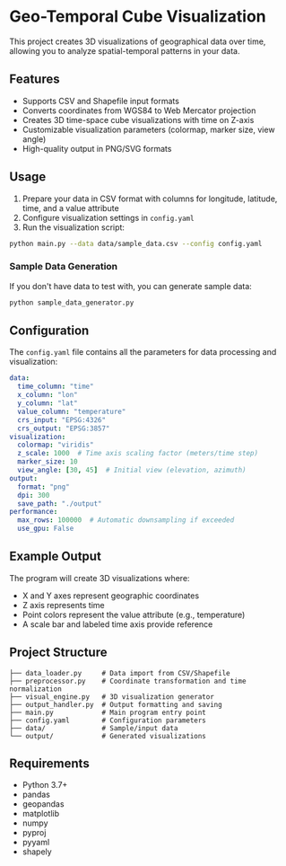 # Geo-Temporal Cube Visualization

This project creates 3D visualizations of geographical data over time, allowing you to analyze spatial-temporal patterns in your data.

## Features

- Supports CSV and Shapefile input formats
- Converts coordinates from WGS84 to Web Mercator projection
- Creates 3D time-space cube visualizations with time on Z-axis
- Customizable visualization parameters (colormap, marker size, view angle)
- High-quality output in PNG/SVG formats


## Usage

1. Prepare your data in CSV format with columns for longitude, latitude, time, and a value attribute
2. Configure visualization settings in `config.yaml`
3. Run the visualization script:

```bash
python main.py --data data/sample_data.csv --config config.yaml
```

### Sample Data Generation

If you don't have data to test with, you can generate sample data:

```bash
python sample_data_generator.py
```

## Configuration

The `config.yaml` file contains all the parameters for data processing and visualization:

```yaml
data:
  time_column: "time"
  x_column: "lon"
  y_column: "lat"
  value_column: "temperature"
  crs_input: "EPSG:4326"
  crs_output: "EPSG:3857"
visualization:
  colormap: "viridis"
  z_scale: 1000  # Time axis scaling factor (meters/time step)
  marker_size: 10
  view_angle: [30, 45]  # Initial view (elevation, azimuth)
output:
  format: "png"
  dpi: 300
  save_path: "./output"
performance:
  max_rows: 100000  # Automatic downsampling if exceeded
  use_gpu: False
```

## Example Output

The program will create 3D visualizations where:
- X and Y axes represent geographic coordinates
- Z axis represents time
- Point colors represent the value attribute (e.g., temperature)
- A scale bar and labeled time axis provide reference

## Project Structure

```
├── data_loader.py     # Data import from CSV/Shapefile
├── preprocessor.py    # Coordinate transformation and time normalization
├── visual_engine.py   # 3D visualization generator
├── output_handler.py  # Output formatting and saving
├── main.py            # Main program entry point
├── config.yaml        # Configuration parameters
├── data/              # Sample/input data
└── output/            # Generated visualizations
```

## Requirements

- Python 3.7+
- pandas
- geopandas
- matplotlib
- numpy
- pyproj
- pyyaml
- shapely
